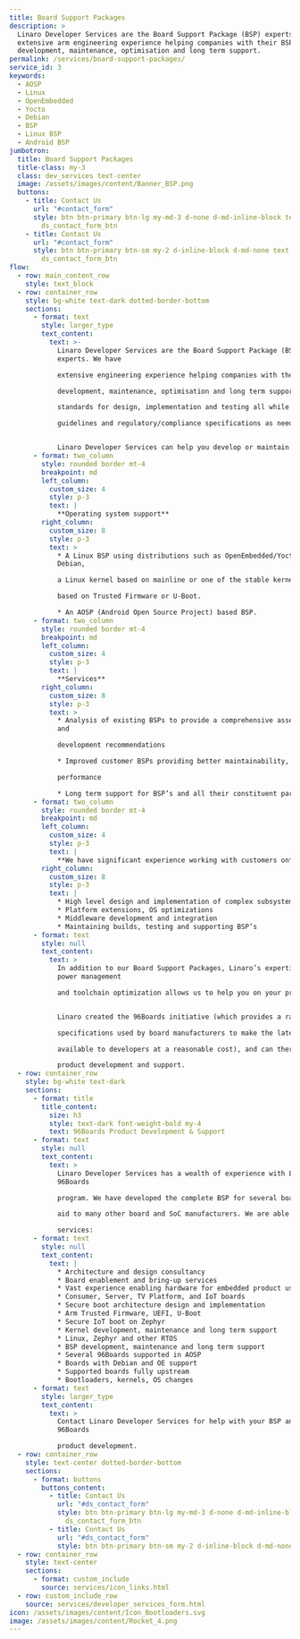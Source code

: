 ```yaml
---
title: Board Support Packages
description: >
  Linaro Developer Services are the Board Support Package (BSP) experts. We have
  extensive arm engineering experience helping companies with their BSP
  development, maintenance, optimisation and long term support.
permalink: /services/board-support-packages/
service_id: 3
keywords:
  - AOSP
  - Linux
  - OpenEmbedded
  - Yocto
  - Debian
  - BSP
  - Linux BSP
  - Android BSP
jumbotron:
  title: Board Support Packages
  title-class: my-3
  class: dev_services text-center
  image: /assets/images/content/Banner_BSP.png
  buttons:
    - title: Contact Us
      url: "#contact_form"
      style: btn btn-primary btn-lg my-md-3 d-none d-md-inline-block text-uppercase
        ds_contact_form_btn
    - title: Contact Us
      url: "#contact_form"
      style: btn btn-primary btn-sm my-2 d-inline-block d-md-none text-uppercase
        ds_contact_form_btn
flow:
  - row: main_content_row
    style: text_block
  - row: container_row
    style: bg-white text-dark dotted-border-bottom
    sections:
      - format: text
        style: larger_type
        text_content:
          text: >-
            Linaro Developer Services are the Board Support Package (BSP)
            experts. We have

            extensive engineering experience helping companies with their Linux and/or Android BSP

            development, maintenance, optimisation and long term support. We maintain high

            standards for design, implementation and testing all while following customer

            guidelines and regulatory/compliance specifications as needed.


            Linaro Developer Services can help you develop or maintain:
      - format: two_column
        style: rounded border mt-4
        breakpoint: md
        left_column:
          custom_size: 4
          style: p-3
          text: |
            **Operating system support**
        right_column:
          custom_size: 8
          style: p-3
          text: >
            * A Linux BSP using distributions such as OpenEmbedded/Yocto or
            Debian,

            a Linux kernel based on mainline or one of the stable kernels and firmware

            based on Trusted Firmware or U-Boot.

            * An AOSP (Android Open Source Project) based BSP.
      - format: two_column
        style: rounded border mt-4
        breakpoint: md
        left_column:
          custom_size: 4
          style: p-3
          text: |
            **Services**
        right_column:
          custom_size: 8
          style: p-3
          text: >
            * Analysis of existing BSPs to provide a comprehensive assessment
            and

            development recommendations

            * Improved customer BSPs providing better maintainability, quality and

            performance

            * Long term support for BSP’s and all their constituent parts.
      - format: two_column
        style: rounded border mt-4
        breakpoint: md
        left_column:
          custom_size: 4
          style: p-3
          text: |
            **We have significant experience working with customers on**
        right_column:
          custom_size: 8
          style: p-3
          text: |
            * High level design and implementation of complex subsystems
            * Platform extensions, OS optimizations
            * Middleware development and integration
            * Maintaining builds, testing and supporting BSP’s
      - format: text
        style: null
        text_content:
          text: >
            In addition to our Board Support Packages, Linaro’s expertise in
            power management

            and toolchain optimization allows us to help you on your project in these areas.


            Linaro created the 96Boards initiative (which provides a range of hardware

            specifications used by board manufacturers to make the latest Arm based processors

            available to developers at a reasonable cost), and can therefore provide 96Boards

            product development and support.
  - row: container_row
    style: bg-white text-dark
    sections:
      - format: title
        title_content:
          size: h3
          style: text-dark font-weight-bold my-4
          text: 96Boards Product Development & Support
      - format: text
        style: null
        text_content:
          text: >
            Linaro Developer Services has a wealth of experience with Linaro’s
            96Boards

            program. We have developed the complete BSP for several boards and have provided

            aid to many other board and SoC manufacturers. We are able to offer the following

            services:
      - format: text
        style: null
        text_content:
          text: |
            * Architecture and design consultancy
            * Board enablement and bring-up services
            * Vast experience enabling hardware for embedded product use
            * Consumer, Server, TV Platform, and IoT boards
            * Secure boot architecture design and implementation
            * Arm Trusted Firmware, UEFI, U-Boot
            * Secure IoT boot on Zephyr
            * Kernel development, maintenance and long term support
            * Linux, Zephyr and other RTOS
            * BSP development, maintenance and long term support
            * Several 96Boards supported in AOSP
            * Boards with Debian and OE support
            * Supported boards fully upstream
            * Bootloaders, kernels, OS changes
      - format: text
        style: larger_type
        text_content:
          text: >
            Contact Linaro Developer Services for help with your BSP and/or
            96Boards

            product development.
  - row: container_row
    style: text-center dotted-border-bottom
    sections:
      - format: buttons
        buttons_content:
          - title: Contact Us
            url: "#ds_contact_form"
            style: btn btn-primary btn-lg my-md-3 d-none d-md-inline-block
              ds_contact_form_btn
          - title: Contact Us
            url: "#ds_contact_form"
            style: btn btn-primary btn-sm my-2 d-inline-block d-md-none ds_contact_form_btn
  - row: container_row
    style: text-center
    sections:
      - format: custom_include
        source: services/icon_links.html
  - row: custom_include_row
    source: services/developer_services_form.html
icon: /assets/images/content/Icon_Bootloaders.svg
image: /assets/images/content/Rocket_4.png
---
```


